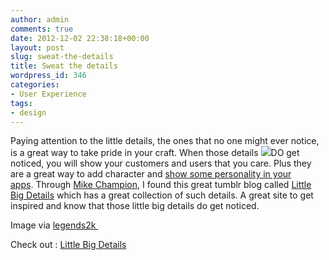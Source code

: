 ```yaml
---
author: admin
comments: true
date: 2012-12-02 22:38:18+00:00
layout: post
slug: sweat-the-details
title: Sweat the details
wordpress_id: 346
categories:
- User Experience
tags:
- design
---
```


Paying attention to the little details, the ones that no one might ever notice, is a great way to take pride in your craft. When those details ![](http://farm3.staticflickr.com/2758/4517270586_764b7f421c_q.jpg)DO get noticed, you will show your customers and users that you care. Plus they are a great way to add character and [show some personality in your apps](http://www.startupproductmanager.com/2011/05/show-some-personality-in-your-apps/). Through [Mike Champion](http://graysky.org/), I found this great tumblr blog called [Little Big Details](http://littlebigdetails.com/) which has a great collection of such details. A great site to get inspired and know that those little big details do get noticed. 




Image via [legends2k ](http://www.flickr.com/photos/legends2k)




Check out : [Little Big Details](http://littlebigdetails.com/)
